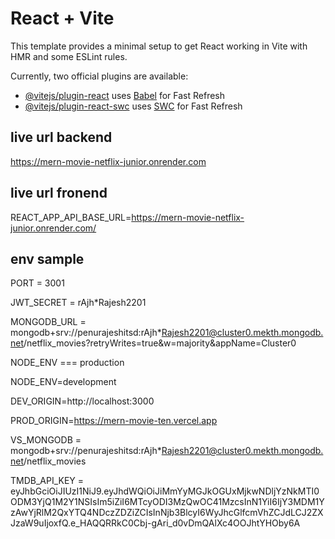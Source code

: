 # React + Vite

This template provides a minimal setup to get React working in Vite with HMR and some ESLint rules.

Currently, two official plugins are available:

- [@vitejs/plugin-react](https://github.com/vitejs/vite-plugin-react/blob/main/packages/plugin-react/README.md) uses [Babel](https://babeljs.io/) for Fast Refresh
- [@vitejs/plugin-react-swc](https://github.com/vitejs/vite-plugin-react-swc) uses [SWC](https://swc.rs/) for Fast Refresh

## live url backend
https://mern-movie-netflix-junior.onrender.com

## live url fronend
REACT_APP_API_BASE_URL=https://mern-movie-netflix-junior.onrender.com/

## env sample
PORT = 3001

JWT_SECRET = rAjh*Rajesh2201

MONGODB_URL = mongodb+srv://penurajeshitsd:rAjh*Rajesh2201@cluster0.mekth.mongodb.net/netflix_movies?retryWrites=true&w=majority&appName=Cluster0

NODE_ENV === production

NODE_ENV=development

DEV_ORIGIN=http://localhost:3000

PROD_ORIGIN=https://mern-movie-ten.vercel.app

VS_MONGODB = mongodb+srv://penurajeshitsd:rAjh*Rajesh2201@cluster0.mekth.mongodb.net/netflix_movies

TMDB_API_KEY = eyJhbGciOiJIUzI1NiJ9.eyJhdWQiOiJiMmYyMGJkOGUxMjkwNDljYzNkMTI0ODM3YjQ1M2Y1NSIsIm5iZiI6MTcyODI3MzQwOC41MzcsInN1YiI6IjY3MDM1YzAwYjRlM2QxYTQ4NDczZDZiZCIsInNjb3BlcyI6WyJhcGlfcmVhZCJdLCJ2ZXJzaW9uIjoxfQ.e_HAQQRRkC0Cbj-gAri_d0vDmQAlXc4OOJhtYHOby6A


